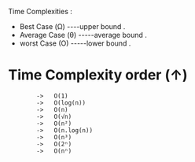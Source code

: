 Time Complexities : 
 - Best Case (Ω)  ----upper bound .
 - Average Case (θ)  -----average bound .
 - worst Case (O)  -----lower bound .
 


Time Complexity order (↑) 
============================ 
            ->   O(1)
            ->   O(log(n))
            ->   O(n)
            ->   O(√n)
            ->   O(n²)
            ->   O(n.log(n))
            ->   O(n³)
            ->   O(2ⁿ)
            ->   O(nⁿ)


 